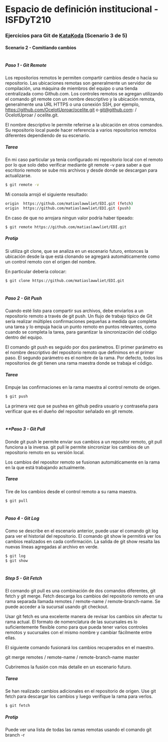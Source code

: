 # **Espacio de definición institucional - ISFDyT210**
### Ejercicios para Git de [KataKoda](https://www.katacoda.com/courses/git) (Scenario 3 de 5)
#### Scenario 2 - Comitiando cambios
#
##### **Paso 1 - Git Remote**

Los repositorios remotos le permiten compartir cambios desde o hacia su repositorio. Las ubicaciones remotas son generalmente un servidor de compilación, una máquina de miembros del equipo o una tienda centralizada como Github.com. Los controles remotos se agregan utilizando el comando git remote con un nombre descriptivo y la ubicación remota, generalmente una URL HTTPS o una conexión SSH, por ejemplo, https://github.com/OcelotUproar/ocelite.git o git@github.com: / OcelotUproar / ocelite.git.

El nombre descriptivo le permite referirse a la ubicación en otros comandos. Su repositorio local puede hacer referencia a varios repositorios remotos diferentes dependiendo de su escenario.

##### **Tarea**
En mi caso particular ya tenía configurado mi repositorio local con el remoto por lo que solo debo verificar mediante git remote -v para saber a que escritorio remoto se sube mis archivos y desde donde se descargan para actualizarse.

```sh
$ git remote -v
```
Mi consola arrojó el siguiente resultado:

```sh
origin  https://github.com/matiaslawwliet/EDI.git (fetch)
origin  https://github.com/matiaslawwliet/EDI.git (push)
```

En caso de que no arrojara ningun valor podría haber tipeado:

```sh
$ git remote https://github.com/matiaslawwliet/EDI.git
```

##### **Protip**
Si utiliza git clone, que se analiza en un escenario futuro, entonces la ubicación desde la que está clonando se agregará automáticamente como un control remoto con el origen del nombre.

En particular debería colocar:
```sh
$ git clone https://github.com/matiaslawwliet/EDI.git
```

#
##### **Paso 2 - Git Push**

Cuando esté listo para compartir sus archivos, debe enviarlos a un repositorio remoto a través de git push. Un flujo de trabajo típico de Git sería realizar múltiples confirmaciones pequeñas a medida que completa una tarea y lo empuja hacia un punto remoto en puntos relevantes, como cuando se completa la tarea, para garantizar la sincronización del código dentro del equipo.

El comando git push es seguido por dos parámetros. El primer parámetro es el nombre descriptivo del repositorio remoto que definimos en el primer paso. El segundo parámetro es el nombre de la rama. Por defecto, todos los repositorios de git tienen una rama maestra donde se trabaja el código.

##### **Tarea**
Empuje las confirmaciones en la rama maestra al control remoto de origen.

```sh
$ git push
```

La primera vez que se pushea en github pedira usuario y contraseña para verificar que es el dueño del repositor señalado en git remote.

#
##### **Paso 3 - Git Pull

Donde git push le permite enviar sus cambios a un repositor remoto, git pull funciona a la inversa. git pull le permite sincronizar los cambios de un repositorio remoto en su versión local.

Los cambios del repositor remoto se fusionan automáticamente en la rama en la que está trabajando actualmente.

##### **Tarea**
Tire de los cambios desde el control remoto a su rama maestra.

```sh
$ git pull
```

#
##### **Paso 4 - Git Log**

Como se describe en el escenario anterior, puede usar el comando git log para ver el historial del repositorio. El comando git show le permitirá ver los cambios realizados en cada confirmación. La salida de git show resalta las nuevas líneas agregadas al archivo en verde.

```sh
$ git log
$ git show
```

#
##### **Step 5 - Git Fetch**

El comando git pull es una combinación de dos comandos diferentes, git fetch y git merge. Fetch descarga los cambios del repositorio remoto en una rama separada llamada remotes / remote-name / remote-branch-name. Se puede acceder a la sucursal usando git checkout.

Usar git fetch es una excelente manera de revisar los cambios sin afectar tu rama actual. El formato de nomenclatura de las sucursales es lo suficientemente flexible como para que pueda tener varios controles remotos y sucursales con el mismo nombre y cambiar fácilmente entre ellas.

El siguiente comando fusionará los cambios recuperados en el maestro.

git merge remotes / remote-name / remote-branch-name master

Cubriremos la fusión con más detalle en un escenario futuro.

##### **Tarea**
Se han realizado cambios adicionales en el repositorio de origen. Use git fetch para descargar los cambios y luego verifique la rama para verlos.

```sh
$ git fetch
```

##### **Protip**
Puede ver una lista de todas las ramas remotas usando el comando git branch -r
